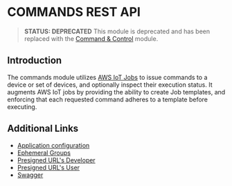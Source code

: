 # COMMANDS REST API

> **STATUS: DEPRECATED**
> This module is deprecated and has been replaced with the [Command & Control](../command-and-control/README.md) module.

## Introduction

The commands module utilizes [AWS IoT Jobs](https://docs.aws.amazon.com/iot/latest/developerguide/iot-jobs.html) to issue commands to a device or set of devices, and optionally inspect their execution status. It augments AWS IoT jobs by providing the ability to create Job templates, and enforcing that each requested command adheres to a template before executing.

## Additional Links

- [Application configuration](docs/configuration.md)
- [Ephemeral Groups](docs/ephemeral-groups.md)
- [Presigned URL's Developer](docs/presigned-urls-developer.md)
- [Presigned URL's User](docs/presigned-urls-user.md)
- [Swagger](docs/swagger.yml)
